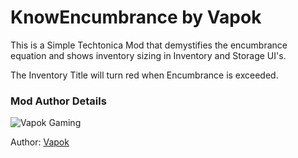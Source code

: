 # KnowEncumbrance by Vapok

This is a Simple Techtonica Mod that demystifies the encumbrance equation and shows inventory sizing in Inventory and Storage UI's.

The Inventory Title will turn red when Encumbrance is exceeded.


### Mod Author Details
![Vapok Gaming](https://avatars.githubusercontent.com/u/1264136?s=180&v=4)

Author: [Vapok](https://github.com/Vapok)


